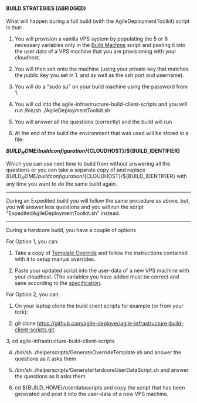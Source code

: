 #### BUILD STRATEGIES (ABRIDGED)

What will happen during a full build (with the AgileDeploymentToolkit) script is that:

1. You will provision a vanilla VPS system by populating the 5 or 6 necessary variables only in the [Build Machine](https://github.com/agile-deployer/agile-infrastructure-build-client-scripts/blob/master/templatedconfigurations/templateoverrides/OverrideScript.sh) script and pasting it into the user data of a VPS machine that you are provisioning with your cloudhost.

2. You will then ssh onto the machine (using your private key that matches the public key you set in 1. and as well as the ssh port and username).

3. You will do a "sudo su" on your build machine using the password from 1. 

4. You will cd into the agile-infrastructure-build-client-scripts and you will run /bin/sh ./AgileDeploymentToolkit.sh

5. You will answer all the questions (correctly) and the build will run

6. At the end of the build the environment that was used will be stored in a file:

**${BUILD_HOME}/buildconfiguration/${CLOUDHOST}/${BUILD_IDENTIFIER}**

Which you can use next time to build from without answering all the questions or you can take a separate copy of and replace ${BUILD_HOME}/buildconfiguration/${CLOUDHOST}/${BUILD_IDENTIFIER} with any time you want to do the same build again. 

-------------------

During an Expedited build you will follow the same procedure as above, but, you will answer less questions and you will run the script "ExpeditedAgileDeploymentToolkit.sh" instead.

--------------------

During a hardcore build, you have a couple of options

For Option 1, you can:

1. Take a copy of [Template Override](https://github.com/agile-deployer/agile-infrastructure-build-client-scripts/blob/master/templatedconfigurations/templateoverrides/OverrideScript.sh) and follow the instructions contained with it to setup manual overrides.

2. Paste your updated script into the user-data of a new VPS machine with your cloudhost. (The variables you have added must be correct and sane according to the [specification](https://github.com/agile-deployer/agile-infrastructure-build-client-scripts/blob/master/templatedconfigurations/specification.md).

For Option 2, you can: 

1. On your laptop clone the build client scripts for example (or from your fork):

2. git clone https://github.com/agile-deployer/agile-infrastructure-build-client-scripts.git

3, cd agile-infrastructure-build-client-scripts

4. /bin/sh ./helperscripts/GenerateOverrideTemplate.sh and answer the questions as it asks them

5. /bin/sh ./helperscripts/GenerateHardcoreUserDataScript.sh and answer the questions as it asks them

6. cd ${BUILD_HOME}/userdatascripts and copy the script that has been generated and post it into the user-data of a new VPS machine. 
